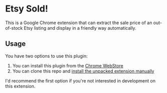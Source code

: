 # Etsy Sold!
This is a Google Chrome extension that can extract the sale price of an out-of-stock Etsy listing and display in a friendly way automatically.

## Usage
You have two options to use this plugin:
1. You can install this plugin from the [Chrome WebStore](https://chrome.google.com/webstore/detail/etsy-sold/ogkbkoekfaofdlijmahfapjfojckiikf)
1. You can clone this repo and [install the unpacked extension manually](http://techapple.net/2015/09/how-to-install-load-unpacked-extension-in-google-chrome-browser-os-chromebooks/)

I'd recommend the first option if you're not interested in development on this extension.
